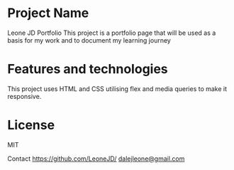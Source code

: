 # Project Name

Leone JD Portfolio 
This project is a  portfolio page that will be used as a basis for my work and to document my learning journey

# Features and technologies 

This project uses HTML and CSS utilising flex and media queries to make it responsive. 

# License
MIT

Contact
https://github.com/LeoneJD/
dalejleone@gmail.com 
